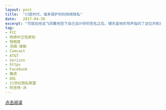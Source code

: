 ```yaml
---
layout: post
title:  "川普时代，谁来保护你的网络隐私"
date:   2017-04-30
excerpt: "可就在他龙飞凤舞地签下自己设计好的签名之后，铺天盖地的骂声指向了这位共和党总统。原来，这个文件是一个对1934年电信法的一个修订，它悄悄第抹去了第222条规定的一些条款。特朗普的这个签字，一下子允许网络供应商不经用户允许，随意收集用户隐私。宽带用户的浏览记录，现在成了运营商赚钱的工具。"
tag:
- FCC
- 网络中立性原则
- 特朗普
- 汤姆·维勒
- Comcast
- AT&T
- Verizon
- https
- Facebook
- 雅虎
- AOL
- 21世纪隐私联盟
- 阿吉特·派
---
```


<a href="https://zhuanlan.zhihu.com/p/26663292" target="_blank">点击阅读</a>
